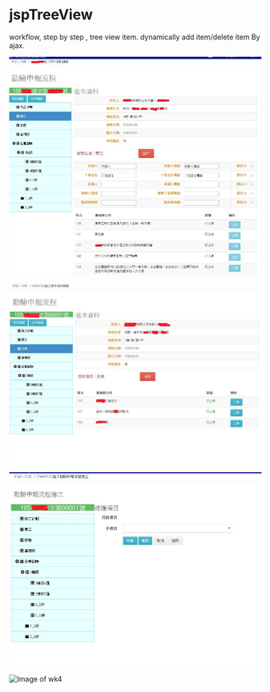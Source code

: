 # jspTreeView
workflow, step by step , tree view item.  dynamically add item/delete item By ajax.  

![Image of wk1](https://github.com/timloo0710/jspTreeView/blob/master/wf1.jpg)

![Image of wk2](https://github.com/timloo0710/jspTreeView/blob/master/wf2.jpg)

![Image of wk3](https://github.com/timloo0710/jspTreeView/blob/master/wf3.jpg)

![Image of wk4](https://github.com/timloo0710/jspTreeView/blob/master/wf4.jpg)
